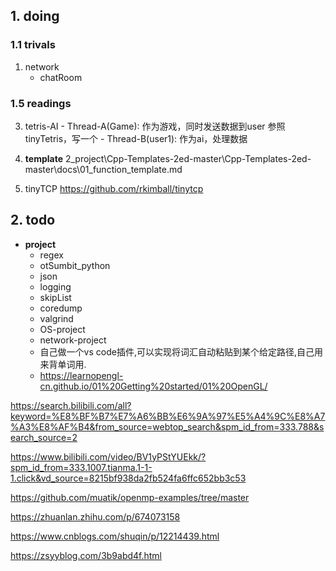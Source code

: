 ## 1. doing

### 1.1 trivals
1. network
    - chatRoom

### 1.5 readings
  3. tetris-AI
    - Thread-A(Game):
      作为游戏，同时发送数据到user
      参照tinyTetris，写一个
    - Thread-B(user1):
      作为ai，处理数据
  4. **template**
    2_project\Cpp-Templates-2ed-master\Cpp-Templates-2ed-master\docs\01_function_template.md

  5. tinyTCP
    https://github.com/rkimball/tinytcp

##  2. todo
  * **project**
    * regex
    * otSumbit_python
    * json
    * logging
    * skipList
    * coredump
    * valgrind
    * OS-project
    * network-project
    * 自己做一个vs code插件,可以实现将词汇自动粘贴到某个给定路径,自己用来背单词用.
    * https://learnopengl-cn.github.io/01%20Getting%20started/01%20OpenGL/
    
https://search.bilibili.com/all?keyword=%E8%BF%B7%E7%A6%BB%E6%9A%97%E5%A4%9C%E8%A7%A3%E8%AF%B4&from_source=webtop_search&spm_id_from=333.788&search_source=2

https://www.bilibili.com/video/BV1yPStYUEkk/?spm_id_from=333.1007.tianma.1-1-1.click&vd_source=8215bf938da2fb524fa6ffc652bb3c53

https://github.com/muatik/openmp-examples/tree/master


https://zhuanlan.zhihu.com/p/674073158

https://www.cnblogs.com/shuqin/p/12214439.html

https://zsyyblog.com/3b9abd4f.html